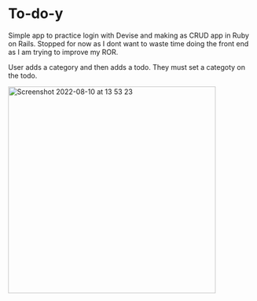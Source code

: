 # To-do-y
Simple app to practice login with Devise and making as CRUD app in Ruby on Rails.
Stopped for now as I dont want to waste time doing the front end as I am trying to improve my ROR.

User adds a category and then adds a todo. They must set a categoty on the todo. 

<img width="422" alt="Screenshot 2022-08-10 at 13 53 23" src="https://user-images.githubusercontent.com/62222824/183818678-a4651de5-01cf-4370-b9fc-0f69dd3d4deb.png">
